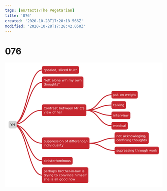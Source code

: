 ```yaml
---
tags: [en/texts/The Vegetarian]
title: '076'
created: '2020-10-28T17:28:18.566Z'
modified: '2020-10-28T17:28:42.050Z'
---
```


# 076
![page 76](../maps/076.svg)


